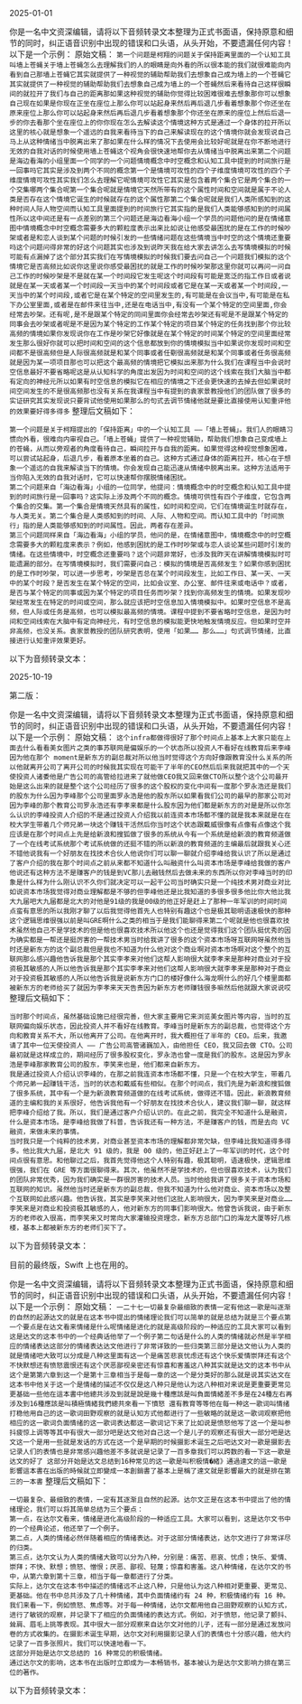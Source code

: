 2025-01-01

你是一名中文资深编辑，请将以下音频转录文本整理为正式书面语，保持原意和细节的同时，纠正语音识别中出现的错误和口头语，从头开始，不要遗漏任何内容！以下是一个示例：
原始文稿：
```第一个问题是柯翔的问题关于保持距离里面的一个认知工具叫墙上苍蝇关于墙上苍蝇怎么去理解我们的人的眼睛是向外看的所以很本能的我们就很难能向内看到自己那墙上苍蝇它其实就提供了一种视觉的辅助帮助我们去想象自己成为墙上的一个苍蝇它其实就提供了一种视觉的辅助帮助我们去想象自己成为墙上的一个苍蝇然后来看待自己这样很瞬间的就拉开了我们与自己的距离那如果这种视觉的辅助你觉得比较困难很难去想象那你可以想象自己现在如果是你现在正坐在座位上那么你可以站起身来然后再后退几步看着想象那个你还坐在原来座位上那么你可以站起身来然后再后退几步看着想象那个你还坐在原来的座位上然后后退一步的你去看那个坐在座位上的你你现在怎么去解读这个情境这种方式是通过一个身体的拉开所以这里的核心就是想象一个遥远的自我来看待当下的自己来解读现在的这个情境你就会发现说自己马上从这种情绪当中脱离出来了那如果在什么样的情况下去使用会比较好呢就是在你不断地进行无效的自我对话的时候使用墙上苍蝇这个视角会很快速地帮你去从情绪当中脱离出来第二个问题是海边看海的小组里面一个同学的一个问题情境概念中时空概念和认知工具中提到的时间旅行是一回事吗它其实是涉及到两个不同的概念第一个是情境可攻性的四个子维度情境可攻性的四个子维度情境可攻性其实我们怎么去理解它呢情境可攻性它其实是包含着两个集合它是两个集合的一个交集哪两个集合呢第一个集合呢就是情境它天然所带有的这个属性时间和空间就是属于不论人类是否存在这个情境它诞生的时候就存在的这个属性那第二个集合呢就是我们人类所感知到的这种时间人际人物空间而认知工具里面提到的时间旅行它其实指的是我们人类能够感知到的时间属性所以这中间还是有一点差别的第三个问题还是海边看海小组一个学员的问题他问的是在情绪意图中情境概念中时空概念需要多大的颗粒度表示出来比如说让他感受最困扰的是在工作的时候吵架或者是和恋人谈到某个问题的时候引发的一些情绪问题在这些情境当中时空的这个情境还重要吗这个问题问得非常的好这个问题其实也涉及到说昨天我在给大家去讲怎么去写情境模拟的时候可能有点漏掉了这个部分其实我们在写情境模拟的时候我们要去问自己一个问题我们模拟的这个情境它是否高频比如说你这里说你感受最困扰的就是工作的时候吵架那这里你就可以再问一问自己工作的时候吵架是不是就在某一个时间段它发生呢这个时间段有可能是宽泛的指工作日或者说就是在某一天或者某一个时间段一天当中的某个时间段或者它是在某一天或者某一个时间段,一天当中的某个时间段,或者它是在某个特定的空间里发生的,有可能是在会议当中,有可能是在私下办公室里面,或者是在邮件来往当中,还是在电话当中,有没有一个某个特定的空间里面,你会经常去吵架。还有呢,是不是跟某个特定的同间里面你会经常去吵架还有呢是不是跟某个特定的同事会去吵架或者呢是不是因为某个特定的工作某个特定的项目某个特定的任务找到那个你比较高频的情境如果你发现说你在工作是吵架它好像就是在某个特定的时间某个特定的空间里面经常发生那么很好你就可以把时间和空间的这个信息都放到你的情境模拟当中如果说你发现时间和空间都不是很高频但是人际很高频就是和某个同事或者任劅很高频就是和某个同事或者任务很高频就是因为某一项项目那也可以把这个最高频的情境把它模拟出来那为什么我们在课程当中会说时空信息最好不要省略呢这是从认知科学的角度出发因为时间和空间的这个线索在我们大脑当中都有定向的神经元所以如果有时空信息的模拟它在相应的情境之下还会更快速的去掉去但如果说时间空间发生的不是很高频那也没有关系在我课程当中有提到的袁家景教授他们的团队做了很多的实证研究其实发现说只要背试他使用如果那么的句式去调节情绪他就是要比直接使用认知重评他的效果要好得多得多```
整理后文稿如下：
```
第一个问题是关于柯翔提出的「保持距离」中的一个认知工具 ——「墙上苍蝇」。我们人的眼睛习惯向外看，很难向内审视自己。「墙上苍蝇」提供了一种视觉辅助，帮助我们想象自己变成墙上的苍蝇，从而以旁观者的角度看待自己，瞬间拉开与自我的距离。如果觉得这种视觉想象困难，可以尝试站起身，后退几步，看着原本坐着的自己。这种方式通过身体的距离拉开，核心在于想象一个遥远的自我来解读当下的情境。你会发现自己能迅速从情绪中脱离出来。这种方法适用于当你陷入无效的自我对话时，它可以快速帮你摆脱情绪困扰。
第二个问题来自「海边看海」小组的一位同学，他提问：情境概念中的时空概念和认知工具中提到的时间旅行是一回事吗？这实际上涉及两个不同的概念。情境可供性有四个子维度，它包含两个集合的交集。第一个集合是情境天然具有的属性，如时间和空间，它们在情境诞生时就存在，与人类无关。第二个集合是人类感知到的时间、人际、人物和空间。而认知工具中的「时间旅行」指的是人类能够感知到的时间属性。因此，两者存在差异。
第三个问题同样来自「海边看海」小组的学员，他问的是，在情绪意图中，情境概念中的时空概念需要多大的颗粒度来表示？例如，他感到困扰的是工作时吵架或与恋人谈论某些问题时引发的情绪。在这些情境中，时空概念还重要吗？这个问题非常好，也涉及我昨天在讲解情境模拟时可能遗漏的部分。在写情境模拟时，我们需要问自己：模拟的情境是否高频发生？如果你感到困扰的是工作时吵架，可以进一步思考，吵架是否总在某个时间段发生，比如工作日、某一天、一天中的某个时段？是否发生在某个特定的空间，比如会议室、办公室、邮件往来或电话中？或者，是否与某个特定的同事或因为某个特定的项目任务而吵架？找到你高频发生的情境。如果发现吵架经常发生在特定的时间或空间，那么就应该把时空信息加入情境模拟中。如果时空信息不是高频，但人际或任务是高频，也可以模拟最高频的情境。课程中提到不要省略时空信息，是因为时间和空间线索在大脑中有定向神经元，有时空信息的模拟能更快地触发情境反应。但如果时空并非高频，也没关系。袁家景教授的团队研究表明，使用「如果…… 那么……」句式调节情绪，比直接进行认知重评效果更好。
```
以下为音频转录文本：



2025-10-19

第二版：

你是一名中文资深编辑，请将以下音频转录文本整理为正式书面语，保持原意和细节的同时，纠正语音识别中出现的错误和口头语，从头开始，不要遗漏任何内容！以下是一个示例：
原始文稿：
```这个infra都做得很好了那个时间点上基本上大家只能在上面去什么看看美女图片之类的事苏联网是偏娱乐的一个状态所以投资人不看好在线教育后来李峰因为他在那个 moment是新东方的副总裁对所以他当时觉得这个方向好像跟教育没什么关系的所以他就离开公司了离开公司的时候我其实现在可能干了半年的CEO然后后来我就把其中的一个天使投资人诸委他是广告公司的高管给拉进来了就他做CEO我又回来做CTO所以整个这个公司最开始是这么出来的就是整个这个公司经历了很多的这个股权的变化中间有一度那个罗永浩还是我们的股东为什么因为李峰那个公司里面罗永浩是他的股东所以如果看我们公司的最早的那家公司对因为李峰的那个教育公司罗永浩还有李孝来都是什么股东因为他们都是新东方的对是是所以你怎么认识的李峰投资人介绍的不是通过投资人介绍我以前连资本市场都不懂的就是我本来就是在在校大学生带着几个师兄弟一块这个赚钱干活然后你当时这个状态跟戴威很像有点像有点像这个我应该是在那个时间点上先是给新浪和搜狐做了很多的系统从今有一个系统是给新浪的教育频道做了一个在线考试系统那个考试系统做的还挺不错的所以新浪的教育频道的主编最后就跟我关心还不错他说我有一个好朋友在找技术合伙人他说你们可以聊一聊就介绍李峰给我认识了所以是通过了客户介绍的我在那个时间点之前从来都不知道什么叫融资什么叫资本市场是李峰给我做的客户他说还有这种方法不是赚客户的钱是到VC那儿去融钱然后去做未来的东西所以你对李峰当时的印象是什么样为什么刚认识不久你们就决定可以一起干公司当时确实只是一个纯技术男对商业对比如说资本市场我觉得对商业理解都是不够的但李峰他还是比我知道的多很多很多他比你大他比我大九届吧大九届都是北大的对他是91级的我是00级的他正好是赶上了那种一年军训的时间时间点蛮有意思的所以我刚才聊了以后我觉得他首先人也特别有趣这个也是极其聪明语速极快的那种这个逻辑思维很强以前是叫GRE啊什么之类的相当于是我们能聊得来第二个呢就是他也很喜欢技术虽然他自己不是学技术的但是他也很喜欢技术所以他这个也还是觉得我们这个团队挺优秀的因为确实都是一帮还是挺厉害的一帮技术男当时给我讲了很多的这个资本市场呀互联网呀虽然他当时还是新东方的这个副总裁但是我也不知道为什么他对这个商业啊对资本市场啊对这个整个的互联网那么感兴趣他告诉我是那个其实李孝来对他们这帮人影响很大就李孝来是那种对商业对于投资极其敏感的人所以他告诉我是那个其实李孝来对他们这帮人影响很大就李孝来是那种对于商业对于投资极其敏感的人所以他告诉我是说新东方门口的楼好像什么海龙啊什么的好几个楼里面都被新东方的老师给买了就因为李孝来天天告责因为新东方老师赚钱很多嘛然后他就跟大家说说哎```
整理后文稿如下：
```
当时那个时间点，虽然基础设施已经很完善，但大家主要用它来浏览美女图片等内容，当时的互联网偏向娱乐状态，因此投资人并不看好在线教育。李峰当时是新东方的副总裁，也觉得这个方向和教育关系不大，所以他离开了公司。在他离开时，我大概担任了半年的 CEO。后来，我邀请了其中一位天使投资人 —— 广告公司高管诸巍加入，由他担任 CEO，我又回去做 CTO。公司最初就是这样成立的，期间经历了很多股权变化，罗永浩也曾一度是我们的股东。这是因为罗永浩是李峰那家教育公司的股东，李笑来也是，他们都来自新东方。
我是通过投资人介绍认识李峰的，在那之前我连资本市场都不懂，只是一个在校大学生，带着几个师兄弟一起赚钱干活，当时的状态和戴威有些相似。在那个时间点，我们先是为新浪和搜狐做了很多系统，其中有一个是为新浪教育频道做的在线考试系统，做得还不错。因此，新浪教育频道的主编和我的关系很好，他告诉我他有一个好朋友在找技术合伙人，建议我们聊一聊，就这样把李峰介绍给了我。所以，我们是通过客户介绍认识的。在此之前，我完全不知道什么是融资，什么是资本市场。是李峰给我做了科普，告诉我还有一种方法，不是赚客户的钱，而是去向 VC 融资，来做未来的事情。
当时我只是一个纯粹的技术男，对商业甚至资本市场的理解都非常欠缺，但李峰比我知道得多得多。他比我大九届，是北大 91 级的，我是 00 级的，他正好赶上了一年军训的时代，这个时间点很有意思。和他聊过之后，我首先觉得他这个人特别有趣，极其聪明，语速极快，逻辑思维很强，我们在 GRE 等方面很聊得来。其次，他虽然不是学技术的，但也很喜欢技术，认为我们的团队非常优秀，因为我们确实是一群很厉害的技术人员。当时他给我讲了很多关于资本市场和互联网的知识。虽然他当时还是新东方的副总裁，但我不知道为什么他对商业、资本市场以及整个互联网如此感兴趣。他告诉我，其实是李笑来对他们这批人影响很大，因为李笑来是对商业……
李笑来是对商业和投资极其敏感的人，他对新东方的同事们影响很大。他曾告诉我说，由于新东方的老师收入很高，而李笑来又时常向大家灌输投资理念，新东方总部门口的海龙大厦等好几栋楼，基本上都被新东方的老师们买下了。
```
以下为音频转录文本：


目前的最终版，Swift 上也在用的。

你是一名中文资深编辑，请将以下音频转录文本整理为正式书面语，保持原意和细节的同时，纠正语音识别中出现的错误和口头语，从头开始，不要遗漏任何内容！以下是一个示例：
原始文稿：
```一二十七一切最复杂最细致的表情一定有他这一歌是叫逐渐的自然的起源达文的就是在这本书中提出的情绪理论我们可以简单的就是总结为就是三个要点第一个要点是在达文看来情绪是什么呢情绪是进化的就是高级阶段的一种适应的工具大家可以看到这是达文的这本书中的一个经典话他举了一个例子第二句话是什么的人类的情绪就必然是半学相应的情绪表达这部分的情绪表达达文他进行了非常详致的一些归类第三部分是达文他认为人类的就是情绪吧大致可以分成是八种这里面有这一个是痛苦悲哀忧虑还有这个快乐爱情崇拜还有这个不快默想还有愤怒震恨还有这个厌恶鄙视亲密还有惊喜和害羞这八种其实就是达文的这本书中从这个是第第六章到这一个是第十三章相当于是每一章的这一个是分类好的那么就是说其实达文在这本书中他关于这一个是情绪的描述不仅仅是这八种只是他认为这八种相对来说是更重要更常见 更基础一些他在這本書中他總共涉及到就是說是幾十種應該是叫負面情緒差不多是在24種左右再涉及到16種應該是叫積極情緒我們總共來看一下憤怒 還有教育等等他在每一种这一歌词叫情绪打稳他用自己的这一歌词田野观察的就是认知方式他都进行了一些敏略的就是这一歌词观察把他相应的这一歌词负面情绪的这一歌词表达都这一歌词记下来了比如说是愤怒他写了这一个是叫参抖疲惊上调等等其中有很大一部分吧是达文他对自己这一个是儿子的观察还有很大一部分吧是达文这一个是用一些就是发话的方式在这一个是早期的时候摄影术诞生之后吧达文对一歌是摄影去记录人们的表情也是非常感兴趣他差不多就说是记录了一百多章我们可以跨数的看一下这一歌是达文的好了 这部分开始是达文总结到16种常见的这一歌是叫积极情�緒》通過達文的這一歌是影響這本書在出版的時候就立即變成一本創銷書了基本上是稱了達文就是影響最大的就是排在第三的一本書```
整理后文稿如下：
```
一切最复杂、最细致的表情，一定有其逐渐且自然的起源。达尔文正是在这本书中提出了他的情绪理论，我们可以将其简单总结为三个要点：
第一点，在达尔文看来，情绪是进化高级阶段的一种适应工具。大家可以看到，这是达尔文书中的一个经典论述，他还举了一个例子。
第二点，人类的情绪必然伴随着相应的情绪表达。对于这部分情绪表达，达尔文进行了非常详尽的归类。
第三点，达尔文认为人类的情绪大致可以分为八种，分别是：痛苦、悲哀、忧虑；快乐、爱情、崇拜；不快、默想；愤怒、憎恨；厌恶、鄙视、轻蔑；惊喜和害羞。这八种情绪，在达尔文的书中，从第六章到第十三章，相当于每一章都进行了分类。
实际上，达尔文在这本书中描述的情绪远不止这八种，只是他认为这八种相对更重要、更常见、更基础。他在书中总共涉及了几十种情绪，其中负面情绪约有 24 种，积极情绪约有 16 种。我们来看一下，例如愤怒、焦虑等。对于每一种情绪，达尔文都用他自己田野观察的认知方式，进行了敏锐的观察，并记录下了相应的负面情绪的表达方式。例如，对于愤怒，他记录了颤抖、耸肩、眉毛上挑等表现。其中很大一部分观察来自达尔文对他的儿子，还有一部分是通过发放问卷的方式收集的。在摄影术诞生早期，达尔文对利用摄影记录人们的表情也十分感兴趣，他大约记录了一百多张照片。我们可以快速地看一下。
这部分开始是达尔文总结的 16 种常见的积极情绪。
通过达尔文的影响，这本书在出版时立即成为一本畅销书，基本被认为是达尔文影响力排在第三位的著作。
```
以下为音频转录文本：